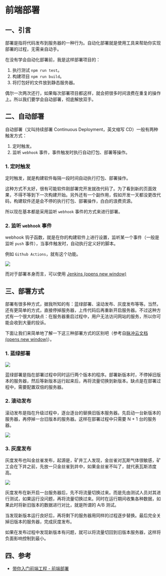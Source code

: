 # 前端部署

## 一、引言

部署是指将代码发布到服务器的一种行为。自动化部署就是使用工具来帮助你实现部署的过程，无需亲自动手。

在没有学会自动化部署前，我是这样部署项目的：

1. 执行测试 `npm run test`。
2. 构建项目 `npm run build`。
3. 将打包好的文件放到静态服务器。

偶尔一次两次还行，如果每次部署项目都这样，就会把很多时间浪费在重复的操作上。所以我们要学会自动部署，彻底解放双手。

## 二、自动部署

自动部署（又叫持续部署 Continuous Deployment，英文缩写 CD）一般有两种触发方式：

1. 定时触发。
2. 监听 `webhook` 事件，事件触发时执行自动打包、部署等操作。

### 1. 定时触发 <a href="#ding-shi-chu-fa" id="ding-shi-chu-fa"></a>

定时触发，就是构建软件每隔一段时间自动执行打包、部署操作。

这种方式不太好，很有可能软件刚部署完开发就改代码了。为了看到新的页面效果，不得不等到下一次构建开始。另外还有一个副作用，假如开发一天都没更改代码，构建软件还是会不停的执行打包、部署操作，白白的浪费资源。

所以现在基本都是采用监听 `webhook` 事件的方式来进行部署。

### 2. 监听 `webhook` 事件 <a href="#jian-ting-webhook-shi-jian" id="jian-ting-webhook-shi-jian"></a>

webhook 钩子函数，就是在你的构建软件上进行设置，监听某一个事件（一般是监听 `push` 事件），当事件触发时，自动执行定义好的脚本。

例如 `Github Actions`，就有这个功能。

![](https://img-blog.csdnimg.cn/img\_convert/220d8459a48a91fdd5c60968712f1a81.png)

而对于部署本身而言，可以使用 [Jenkins (opens new window)](https://www.jenkins.io/zh/)

## 三、部署方式 <a href="#bu-shu-fang-shi" id="bu-shu-fang-shi"></a>

部署有很多种方式，据我所知的有：蓝绿部署、滚动发布、灰度发布等等。当然，还有更简单的方式，直接停掉服务器，上传代码后再重新开启服务器。不过这种方式有一个很大的缺点：在服务器重启过程中，用户无法访问网站的服务，所以你可能会收到大量的投诉。

下面让我们来简单地了解一下这三种部署方式的区别吧（参考自[脉冲云文档 (opens new window)](https://maichong.io/help/deployment/canary.html)）。

### 1. 蓝绿部署 <a href="#lan-lv-bu-shu" id="lan-lv-bu-shu"></a>

![](https://img-blog.csdnimg.cn/img\_convert/3aaf991ad66c6070beba781024dda558.png)

蓝绿部署是指在部署过程中同时运行两个版本的程序。部署新版本时，不停掉旧版本的服务器，然后等新版本运行起来后，再将流量切换到新版本。缺点是在部署过程中，需要配置双倍的服务器。

### 2. 滚动发布 <a href="#gun-dong-fa-bu" id="gun-dong-fa-bu"></a>

滚动发布是指在升级过程中，逐台逐台的替换旧版本服务器。先启动一台新版本的服务器，再停掉一台旧版本的服务器。这样在部署过程中只需要 N + 1 台的服务器。

![](https://img-blog.csdnimg.cn/img\_convert/bc3696dbf56407661330d3e8dfabb99b.png)

### 3. 灰度发布 <a href="#hui-du-fa-bu" id="hui-du-fa-bu"></a>

灰度发布也叫金丝雀发布，起源是，矿井工人发现，金丝雀对瓦斯气体很敏感，矿工会在下井之前，先放一只金丝雀到井中，如果金丝雀不叫了，就代表瓦斯浓度高。

![](https://img-blog.csdnimg.cn/img\_convert/dfd738a930f2b24a1cfbc30897de059a.png)

灰度发布在新开启一台服务器后，先不将流量切换过来。而是先由测试人员对其进行测试，如果运行没问题，再将流量切换过来。同时在运行期间收集各种数据，如果此时将新旧版本的数据进行对比，就是所谓的 A/B 测试。

当发现新版本运行良好后，再将剩下的服务器用同样的过程逐步替换。最后完全关掉旧版本的服务器，完成灰度发布。

如果在发布过程中发现新版本有问题，就可以将流量切回到旧版本服务器，这样将负面影响控制到最小。

## 四、参考

* [带你入门前端工程 - 前端部署](https://woai3c.gitee.io/introduction-to-front-end-engineering/06.html#gitea-jenkins-%E8%87%AA%E5%8A%A8%E6%9E%84%E5%BB%BA%E5%89%8D%E7%AB%AF%E9%A1%B9%E7%9B%AE%E5%B9%B6%E9%83%A8%E7%BD%B2%E5%88%B0%E6%9C%8D%E5%8A%A1%E5%99%A8)
